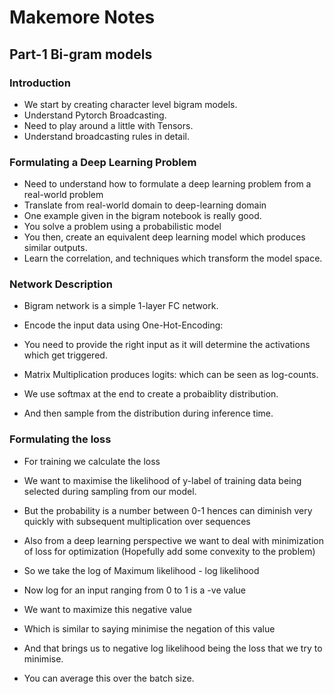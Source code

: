 # Makemore Notes

## Part-1 Bi-gram models

### Introduction

- We start by creating character level bigram models.
- Understand Pytorch Broadcasting.
- Need to play around a little with Tensors.
- Understand broadcasting rules in detail.

### Formulating a Deep Learning Problem

- Need to understand how to formulate a deep learning problem from a real-world problem
- Translate from real-world domain to deep-learning domain
- One example given in the bigram notebook is really good.
- You solve a problem using a probabilistic model
- You then, create an equivalent deep learning model which produces similar outputs.
- Learn the correlation, and techniques which transform the model space.

### Network Description

- Bigram network is a simple 1-layer FC network.

- Encode the input data using One-Hot-Encoding:
- You need to provide the right input as it will determine the activations which get triggered.

- Matrix Multiplication produces logits: which can be seen as log-counts.
- We use softmax at the end to create a probaiblity distribution.

- And then sample from the distribution during inference time.

### Formulating the loss

- For training we calculate the loss
- We want to maximise the likelihood of y-label of training data being selected during sampling from our model.
- But the probability is a number between 0-1 hences can diminish very quickly with subsequent multiplication over sequences
- Also from a deep learning perspective we want to deal with minimization of loss for optimization
  (Hopefully add some convexity to the problem)

- So we take the log of Maximum likelihood - log likelihood
- Now log for an input ranging from 0 to 1 is a -ve value
- We want to maximize this negative value
- Which is similar to saying minimise the negation of this value
- And that brings us to negative log likelihood being the loss that we try to minimise.
- You can average this over the batch size.

